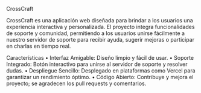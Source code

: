 CrossCraft

CrossCraft es una aplicación web diseñada para brindar a los usuarios una experiencia interactiva y personalizada. El proyecto integra funcionalidades de soporte y comunidad, permitiendo a los usuarios unirse fácilmente a nuestro servidor de soporte para recibir ayuda, sugerir mejoras o participar en charlas en tiempo real.

Características
	•	Interfaz Amigable: Diseño limpio y fácil de usar.
	•	Soporte Integrado: Botón interactivo para unirse al servidor de soporte y resolver dudas.
	•	Despliegue Sencillo: Desplegado en plataformas como Vercel para garantizar un rendimiento óptimo.
	•	Código Abierto: Contribuye y mejora el proyecto; se agradecen los pull requests y comentarios.

